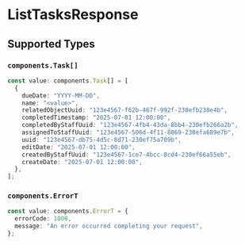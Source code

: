 # ListTasksResponse


## Supported Types

### `components.Task[]`

```typescript
const value: components.Task[] = [
  {
    dueDate: "YYYY-MM-DD",
    name: "<value>",
    relatedObjectUuid: "123e4567-f62b-467f-992f-230efb238e4b",
    completedTimestamp: "2025-07-01 12:00:00",
    completedByStaffUuid: "123e4567-4fb4-43da-8bb4-230efb266a2b",
    assignedToStaffUuid: "123e4567-506d-4f11-8069-230efa689e7b",
    uuid: "123e4567-db75-4d5c-8d71-230ef75a709b",
    editDate: "2025-07-01 12:00:00",
    createdByStaffUuid: "123e4567-1ce7-4bcc-8cd4-230ef66a55eb",
    createDate: "2025-07-01 12:00:00",
  },
];
```

### `components.ErrorT`

```typescript
const value: components.ErrorT = {
  errorCode: 1000,
  message: "An error occurred completing your request",
};
```

